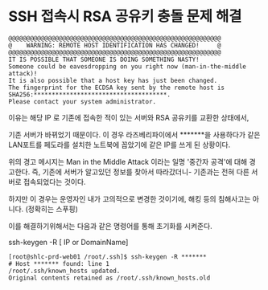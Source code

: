 # SSH 접속시 RSA 공유키 충돌 문제 해결


```
@@@@@@@@@@@@@@@@@@@@@@@@@@@@@@@@@@@@@@@@@@@@@@@@@@@@@@@@@@@
@    WARNING: REMOTE HOST IDENTIFICATION HAS CHANGED!     @
@@@@@@@@@@@@@@@@@@@@@@@@@@@@@@@@@@@@@@@@@@@@@@@@@@@@@@@@@@@
IT IS POSSIBLE THAT SOMEONE IS DOING SOMETHING NASTY!
Someone could be eavesdropping on you right now (man-in-the-middle attack)!
It is also possible that a host key has just been changed.
The fingerprint for the ECDSA key sent by the remote host is
SHA256:*************************************.
Please contact your system administrator.
```

이유는 해당 IP 로 기존에 접속한 적이 있는 서버와 RSA 공유키를 교환한 상태에서,

기존 서버가 바뀌었기 때문이다. 이 경우 라즈베리파이에서 *******을 사용하다가 같은 LAN포트를 페도라를 설치한 노트북에 꼽았기에 같은 IP를 쓰게 된 상황이다.

위의 경고 메시지는 Man in the Middle Attack 이라는 일명 '중간자 공격'에 대해 경고한다. 즉, 기존에 서버가 알고있던 정보를 찾아서 따라갔더니- 기존과는 전혀 다른 서버로 접속되었다는 것이다.

하지만 이 경우는 운영자인 내가 고의적으로 변경한 것이기에, 해킹 등의 침해사고는 아니다. (정확히는 스푸핑)

이를 해결하기위해서는 다음과 같은 명령어를 통해 초기화를 시켜준다.

ssh-keygen -R [ IP or DomainName]


```
[root@shlc-prd-web01 /root/.ssh]$ ssh-keygen -R *******
# Host ******* found: line 1
/root/.ssh/known_hosts updated.
Original contents retained as /root/.ssh/known_hosts.old
```
